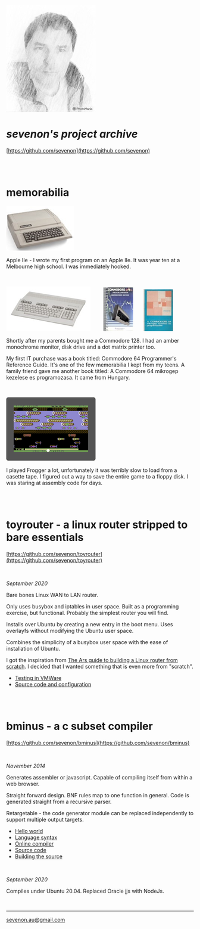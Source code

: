 
![](images/self-240px.jpg)

# *sevenon's project archive*
[https://github.com/sevenon](https://github.com/sevenon)

<br>
<br>

# memorabilia

![](images/apple2e-120px.jpg)

Apple IIe - I wrote my first program on an Apple IIe. It was year ten at a Melbourne high school. I was immediately hooked.

<br>

![](images/c128-120px.jpg) &nbsp;&nbsp;&nbsp;&nbsp;&nbsp;&nbsp;&nbsp; ![](images/c64progref-80px.jpg) &nbsp;&nbsp;&nbsp;&nbsp;&nbsp; ![](images/c64mikrogep-80px.jpg)

Shortly after my parents bought me a Commodore 128. I had an amber monochrome monitor, disk drive and a dot matrix printer too.

My first IT purchase was a book titled: Commodore 64 Programmer's Reference Guide. It's one of the few memorabilia I kept from my teens. A family friend gave me another book titled: A Commodore 64 mikrogep kezelese es programozasa. It came from Hungary.

<br>

![](images/frogger-animation-240px.gif)

I played Frogger a lot, unfortunately it was terribly slow to load from a casette tape. I figured out a way to save the entire game to a floppy disk. I was staring at assembly code for days.

<br>
<br>

# toyrouter - a linux router stripped to bare essentials 
[https://github.com/sevenon/toyrouter](https://github.com/sevenon/toyrouter)

<br>

*September 2020*

Bare bones Linux WAN to LAN router.

Only uses busybox and iptables in user space. Built as a programming exercise, but functional. Probably the simplest router you will find.

Installs over Ubuntu by creating a new entry in the boot menu. Uses overlayfs without modifying the Ubuntu user space. 

Combines the simplicity of a busybox user space with the ease of installation of Ubuntu.

I got the inspiration from [The Ars guide to building a Linux router from scratch](https://arstechnica.com/gadgets/2016/04/the-ars-guide-to-building-a-linux-router-from-scratch/).
I decided that I wanted something that is even more from "scratch".

- [Testing in VMWare](toyrouter/testing-in-vmware)
- [Source code and configuration](toyrouter/source-code)

<br>
<br>

# bminus - a c subset compiler
[https://github.com/sevenon/bminus](https://github.com/sevenon/bminus)

<br>

*November 2014*

Generates assembler or javascript. Capable of compiling itself from within a web browser.

Straight forward design. BNF rules map to one function in general. Code is generated straight from a recursive parser.

Retargetable - the code generator module can be replaced independently to support multiple output targets.


- [Hello world](bminus/hello-world)
- [Language syntax](bminus/language-syntax)
- [Online compiler](bminus/online-compiler)
- [Source code](bminus/source-code)
- [Building the source](bminus/building-the-source)

<br>

*September 2020*

Compiles under Ubuntu 20.04. Replaced Oracle jjs with NodeJs.



<br>

-----
sevenon.au@gmail.com

